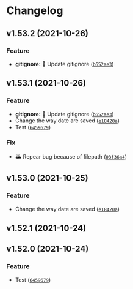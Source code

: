 # Changelog

<!--next-version-placeholder-->

## v1.53.2 (2021-10-26)
### Feature
* **gitignore:** :see_no_evil: Update gitignore ([`b652ae3`](https://github.com/Mara-Li/YAFPA-python/commit/b652ae3796ce3ea2fcdee6ce28341ca95a93d5b0))

## v1.53.1 (2021-10-26)
### Feature
* **gitignore:** :see_no_evil: Update gitignore ([`b652ae3`](https://github.com/Mara-Li/YAFPA-python/commit/b652ae3796ce3ea2fcdee6ce28341ca95a93d5b0))
* Change the way date are saved ([`e18420a`](https://github.com/Mara-Li/YAFPA-python/commit/e18420aac415f54ec5987d2a83824609caabe92b))
* Test ([`6459679`](https://github.com/Mara-Li/YAFPA-python/commit/645967918e1160a33041f6764f2469aa176b1b3e))

### Fix
* :ambulance: Repear bug because of filepath ([`03f36a4`](https://github.com/Mara-Li/YAFPA-python/commit/03f36a47ef11914a280d0f1b3feda44ca4927be0))

## v1.53.0 (2021-10-25)
### Feature
* Change the way date are saved ([`e18420a`](https://github.com/Mara-Li/YAFPA-python/commit/e18420aac415f54ec5987d2a83824609caabe92b))

## v1.52.1 (2021-10-24)


## v1.52.0 (2021-10-24)
### Feature
* Test ([`6459679`](https://github.com/Mara-Li/YAFPA-python/commit/645967918e1160a33041f6764f2469aa176b1b3e))



